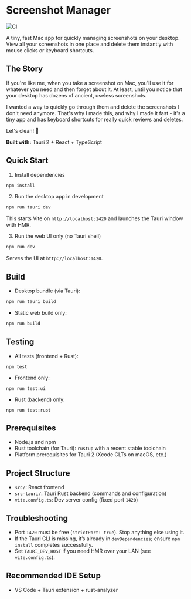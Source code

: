 # Screenshot Manager

[![CI](https://github.com/jtatum/ssmanager/actions/workflows/ci.yml/badge.svg)](https://github.com/jtatum/ssmanager/actions/workflows/ci.yml)

A tiny, fast Mac app for quickly managing screenshots on your desktop. View all your screenshots in one place and delete them instantly with mouse clicks or keyboard shortcuts.

## The Story

If you're like me, when you take a screenshot on Mac, you'll use it for whatever you need and then forget about it. At least, until you notice that your desktop has dozens of ancient, useless screenshots. 

I wanted a way to quickly go through them and delete the screenshots I don't need anymore. That's why I made this, and why I made it fast - it's a tiny app and has keyboard shortcuts for really quick reviews and deletes. 

Let's clean! 🧹

**Built with:** Tauri 2 + React + TypeScript

## Quick Start

1) Install dependencies

```bash
npm install
```

2) Run the desktop app in development

```bash
npm run tauri dev
```

This starts Vite on `http://localhost:1420` and launches the Tauri window with HMR.

3) Run the web UI only (no Tauri shell)

```bash
npm run dev
```

Serves the UI at `http://localhost:1420`.

## Build

- Desktop bundle (via Tauri):

```bash
npm run tauri build
```

- Static web build only:

```bash
npm run build
```

## Testing

- All tests (frontend + Rust):

```
npm test
```

- Frontend only:

```
npm run test:ui
```

- Rust (backend) only:

```
npm run test:rust
```

## Prerequisites

- Node.js and npm
- Rust toolchain (for Tauri): `rustup` with a recent stable toolchain
- Platform prerequisites for Tauri 2 (Xcode CLTs on macOS, etc.)

## Project Structure

- `src/`: React frontend
- `src-tauri/`: Tauri Rust backend (commands and configuration)
- `vite.config.ts`: Dev server config (fixed port `1420`)

## Troubleshooting

- Port `1420` must be free (`strictPort: true`). Stop anything else using it.
- If the Tauri CLI is missing, it’s already in `devDependencies`; ensure `npm install` completes successfully.
- Set `TAURI_DEV_HOST` if you need HMR over your LAN (see `vite.config.ts`).

## Recommended IDE Setup

- VS Code + Tauri extension + rust-analyzer
